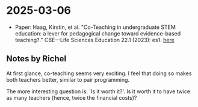 # 2025-03-06

- Paper: Haag, Kirstin, et al. "Co-Teaching in undergraduate STEM education: a lever for pedagogical change toward evidence-based teaching?." CBE—Life Sciences Education 22.1 (2023): es1. [here](https://pmc.ncbi.nlm.nih.gov/articles/PMC10074276/)

## Notes by Richel

At first glance, co-teaching seems very exciting.
I feel that doing so makes both teachers better,
similar to pair programming.

The more interesting question is: 'Is it worth it?'.
Is it worth it to have twice as many teachers (hence, twice
the financial costs)?
